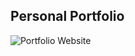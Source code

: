 ## Personal Portfolio

![Portfolio Website]([url=https://ibb.co/vhHnsBw][img]https://i.ibb.co/0KcbBXD/nizleme.png[/img][/url])
